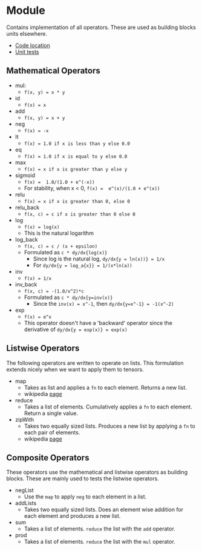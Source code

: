 # Module

Contains implementation of all operators. These are used as building blocks units elsewhere.

* [Code location](https://github.com/jovsa/jtorch/blob/main/jtorch/operators.py)
* [Unit tests](https://github.com/jovsa/jtorch/blob/main/tests/tests_operators.py)

## Mathematical Operators

* mul:
  * `f(x, y) = x * y`
* id
  * `f(x) = x`
* add
  * `f(x, y) = x + y`
* neg
  * `f(x) = -x`
* lt
  * `f(x) = 1.0 if x is less than y else 0.0`
* eq
  * `f(x) = 1.0 if x is equal to y else 0.0`
* max
  * `f(x) = x if x is greater than y else y`
* sigmoid
  * `f(x) =  1.0/(1.0 + e^(-x))`
  * For stability, when x < 0, `f(x) =  e^(x)/(1.0 + e^(x))`
* relu
  * `f(x) = x if x is greater than 0, else 0`
* relu_back
  * `f(x, c) = c if x is greater than 0 else 0`
* log
  * `f(x) = log(x)`
  * This is the natural logarithm
* log_back
  * `f(x, c) = c / (x + epsilon)`
  * Formulated as `c * dy/dx{log(x)}`
    * Since log is the natural log, `dy/dx{y = ln(x))} = 1/x`
    * For `dy/dx{y = log_a{x}} = 1/(x*ln(a))`
* inv
  * `f(x) = 1/x`
* inv_back
  * `f(x, c) = -(1.0/x^2)*c`
  * Formulated as `c * dy/dx{y=inv(x)}`
    * Since the `inv(x) = x^-1`, then `dy/dx{y=x^-1} = -1(x^-2)`
* exp
  * `f(x) = e^x`
  * This operator doesn't have a 'backward' operator since the derivative of `dy/dx{y = exp(x)} = exp(x)`


## Listwise Operators

The following operators are written to operate on lists. This formulation extends nicely when
we want to apply them to tensors.

* map
  * Takes as list and applies a `fn` to each element. Returns a new list.
  * wikipedia [page](https://en.wikipedia.org/wiki/Map_(higher-order_function))
* reduce
  * Takes a list of elements. Cumulatively applies a `fn` to each element. Return a single value.
* zipWith
  * Takes two equally sized lists. Produces a new list by applying a `fn` to each pair of elements.
  * wikipedia [page](https://en.wikipedia.org/wiki/Map_(higher-order_function))


## Composite Operators

These operators use the mathematical and listwise operators as building blocks.
These are mainly used to tests the listwise operators.

* negList
  * Use the `map` to apply `neg` to each element in a list.
* addLists
  * Takes two equally sized lists. Does an element wise addition for each element and produces a new list.
* sum
  * Takes a list of elements. `reduce` the list with the `add` operator.
* prod
  * Takes a list of elements. `reduce` the list with the `mul` operator.
